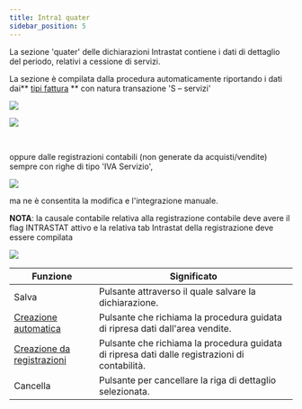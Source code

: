 ```yaml
---
title: Intra1 quater
sidebar_position: 5
---
```


La sezione 'quater' delle dichiarazioni Intrastat contiene i dati di dettaglio del periodo, relativi a cessione di servizi. 

La sezione è compilata dalla procedura automaticamente riportando i dati dai** [ tipi fattura](/docs/configurations/tables/sales/invoices-type) ** con natura transazione 'S – servizi' 

![](/img/it-it/finance-area/declarations/intrastat/create-intrastat1/intra1-quater/image01.png)

![](/img/it-it/finance-area/declarations/intrastat/create-intrastat1/intra1-quater/image02.png)

 

oppure dalle registrazioni contabili (non generate da acquisti/vendite) sempre con righe di tipo 'IVA Servizio', 

![](/img/it-it/finance-area/declarations/intrastat/create-intrastat1/intra1-quater/image03.png)

ma ne è consentita la modifica e l'integrazione manuale.

**NOTA**: la causale contabile relativa alla registrazione contabile deve avere il flag INTRASTAT attivo e la relativa tab Intrastat della registrazione deve essere compilata

![](/img/it-it/finance-area/declarations/intrastat/create-intrastat1/intra1-quater/image04.png)



| Funzione | Significato |
| --- | --- |
| Salva | Pulsante attraverso il quale salvare la dichiarazione. |
|  [Creazione automatica](/docs/finance-area/declarations/intrastat/automatic-creation-intrastat1/automatic-creation)  | Pulsante che richiama la procedura guidata di ripresa dati dall'area vendite. |
|  [Creazione da registrazioni](/docs/finance-area/declarations/intrastat/create-from-records-intrastat1/create-from-records-intrastat1-intro)  | Pulsante che richiama la procedura guidata di ripresa dati dalle registrazioni di contabilità. |
| Cancella | Pulsante per cancellare la riga di dettaglio selezionata. |






